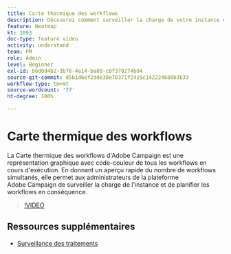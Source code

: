 ```yaml
---
title: Carte thermique des workflows
description: Découvrez comment surveiller la charge de votre instance et planifier les workflows en conséquence.
feature: Heatmap
kt: 2093
doc-type: feature video
activity: understand
team: PM
role: Admin
level: Beginner
exl-id: b6d0d4b2-3b76-4e14-ba80-c0f370274b04
source-git-commit: d5b1d6ef2dde38e70371f2419c142224688b3b33
workflow-type: tm+mt
source-wordcount: '77'
ht-degree: 100%

---
```


# Carte thermique des workflows

La Carte thermique des workflows d&#39;Adobe Campaign est une représentation graphique avec code-couleur de tous les workflows en cours d&#39;exécution. En donnant un aperçu rapide du nombre de workflows simultanés, elle permet aux administrateurs de la plateforme Adobe Campaign de surveiller la charge de l&#39;instance et de planifier les workflows en conséquence.

>[!VIDEO](https://video.tv.adobe.com/v/25558?quality=12)

## Ressources supplémentaires

* [Surveillance des traitements](https://experienceleague.adobe.com/docs/campaign-classic/using/monitoring-campaign-classic/production-procedures/monitoring-processes.html?lang=fr)
